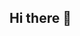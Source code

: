 ## Hi there 👋

<!--
**daniilmias/daniilmias** is a ✨ _special_ ✨ repository because its `README.md` (this file) appears on your GitHub profile.

A little about me :

- 🔭 I’m currently working on my school project where I should create a fully functional website.
- 🌱 I’m currently learning PHP, but I'm also interested in AI and ML.
- 📫 How to reach me: You can reach me via my email dmyasnyankin7@gmail.com
- 😄 Pronouns: he/him
- ⚡ Fun fact: I've started coding only three weeks ago.

